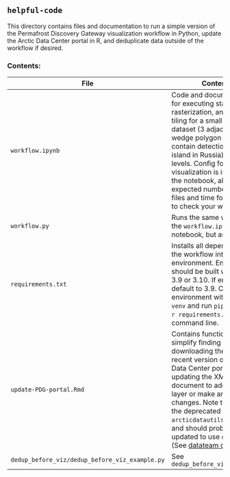 ## `helpful-code`

This directory contains files and documentation to run a simple version of the Permafrost Discovery Gateway visualization workflow in Python, update the Arctic Data Center portal in R, and deduplicate data outside of the workflow if desired.

### Contents:

| File | Contents |
| ------ | ---------------------| 
| `workflow.ipynb` | Code and documentation for executing staging, rasterization, and web-tiling for a small input dataset (3 adjacent ice-wedge polygon files that contain detections from an island in Russia) for all z-levels. Config for the visualization is included in the notebook, along with expected number of output files and time for each step to check your work. |
| `workflow.py` | Runs the same workflow as the `workflow.ipynb` notebook, but as a script. |
| `requirements.txt` | Installs all dependencies for the workflow into a Python environment. Environment should be built with Python 3.9 or 3.10. If errors arise, default to 3.9. Create a new environment with `conda` or `venv` and run `pip install -r requirements.txt` in the command line. |
| `update-PDG-portal.Rmd` | Contains functions to simplify finding and downloading the most recent version of the Arctic Data Center portal and updating the XML document to add a new layer or make any other changes. Note that it uses the deprecated `arcticdatautils` R package and should probably be updated to use `datapack` (See [datateam docs](https://nceas.github.io/datateam-training/reference/customizing-data-portals.html#updating-portals)) |
| `dedup_before_viz/dedup_before_viz_example.py` | See `dedup_before_viz/README.md` |